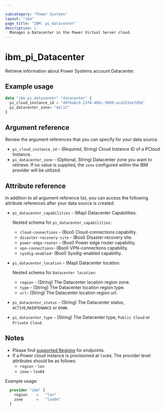```yaml
---

subcategory: "Power Systems"
layout: "ibm"
page_title: "IBM: pi_datacenter"
description: |-
  Manages a Datacenter in the Power Virtual Server cloud.
---
```


# ibm_pi_Datacenter

Retrieve information about Power Systems account Datacenter.

## Example usage

```terraform
data "ibm_pi_datacenter" "datacenter" {
  pi_cloud_instance_id = "49fba6c9-23f8-40bc-9899-aca322ee7d5b"
  pi_datacenter_zone= "dal12"
}
```
  
## Argument reference

Review the argument references that you can specify for your data source.

- `pi_cloud_instance_id` - (Required, String) Cloud Instance ID of a PCloud Instance.
- `pi_datacenter_zone` - (Optional, String) Datacenter zone you want to retrieve. If no value is supplied, the `zone` configured within the IBM provider will be utilized.

## Attribute reference

In addition to all argument reference list, you can access the following attribute references after your data source is created.

- `pi_datacenter_capabilities` - (Map) Datacenter Capabilities.

    Nested schema for `pi_datacenter_capabilities`:
  - `cloud-connections` - (Bool) Cloud-connections capability.
  - `disaster-recovery-site` - (Bool) Disaster recovery site.
  - `power-edge-router` - (Bool) Power edge router capability.
  - `vpn-connections`- (Bool) VPN-connections capability.
  - `sysdig-enabled`- (Bool) Sysdig-enabled capability.

- `pi_datacenter_location` - (Map) Datacenter location.

    Nested schema for `Datacenter location`:
  - `region` - (String) The Datacenter location region zone.
  - `type` - (String) The Datacenter location region type.
  - `url`- (String) The Datacenter location region url.
- `pi_datacenter_status` - (String) The Datacenter status, `ACTIVE`,`MAINTENANCE` or `DOWN`.
- `pi_datacenter_type` - (String) The Datacenter type, `Public Cloud` or `Private Cloud`.

## Notes

- Please find [supported Regions](https://cloud.ibm.com/apidocs/power-cloud#endpoint) for endpoints.
- If a Power cloud instance is provisioned at `lon04`, The provider level attributes should be as follows:
  - `region` - `lon`
  - `zone` - `lon04`

Example usage:

  ```terraform
    provider "ibm" {
      region    =   "lon"
      zone      =   "lon04"
    }
  ```
